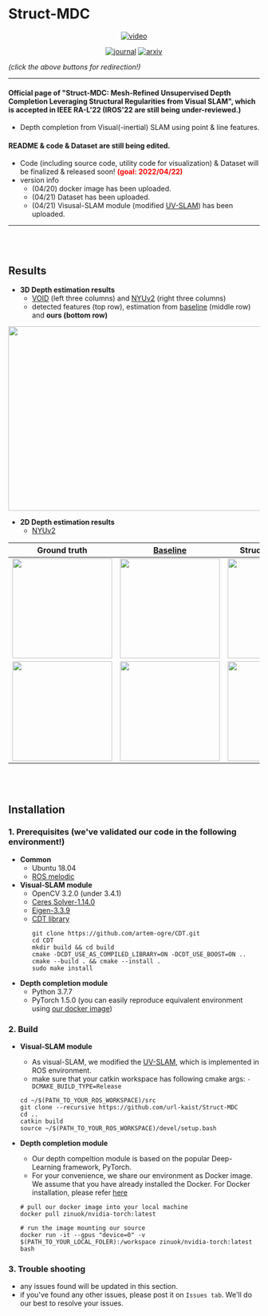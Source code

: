 # Struct-MDC 


<div align="center">
  
  [![video](https://img.shields.io/badge/YouTube-B31B1B.svg)]()
  
  [![journal](https://img.shields.io/badge/RA_L-9672726-4b44ce.svg)]()
  [![arxiv](https://img.shields.io/badge/arXiv-tmp-B31B1B.svg)]()

</div>

*(click the above buttons for redirection!)*

***
#### Official page of "Struct-MDC: Mesh-Refined Unsupervised Depth Completion Leveraging Structural Regularities from Visual SLAM", which is accepted in IEEE RA-L'22 (IROS'22 are still being under-reviewed.)

- Depth completion from Visual(-inertial) SLAM using point & line features.

#### README & code & Dataset are still being edited.  
- Code (including source code, utility code for visualization) & Dataset will be finalized & released soon! **<span style="color:red">(goal: 2022/04/22)</span>**
- version info
  - (04/20) docker image has been uploaded.
  - (04/21) Dataset has been uploaded.
  - (04/21) Visusal-SLAM module (modified [UV-SLAM](https://github.com/url-kaist/UV-SLAM)) has been uploaded.
***

<br><br>





## Results
- **3D Depth estimation results**
  - [VOID](https://github.com/alexklwong/void-dataset) (left three columns) and [NYUv2](https://cs.nyu.edu/~silberman/datasets/nyu_depth_v2.html) (right three columns)
  - detected features (top row), estimation from [baseline](https://github.com/alexklwong/calibrated-backprojection-network) (middle row) and **ours (bottom row)**

<p align="center" width="100%">
  <img src="https://user-images.githubusercontent.com/45934290/163770560-76ad4aca-8765-476c-9b6e-376c2dc384ba.png" width="800" height="370">
</p>



- **2D Depth estimation results**
  - [NYUv2](https://cs.nyu.edu/~silberman/datasets/nyu_depth_v2.html)

<div align="center">
  
| Ground truth | [Baseline](https://github.com/alexklwong/calibrated-backprojection-network) | Struct-MDC (Ours) |
|:------------:|----------|-------------------|
|       <img src="https://user-images.githubusercontent.com/45934290/156975254-94a069c4-6115-42c7-9f8a-72bf581e36f5.png" width="200">      | <img src="https://user-images.githubusercontent.com/45934290/156973904-6a9914da-bd66-4400-ac6b-67b2541f14a0.png" width="200">        | <img src="https://user-images.githubusercontent.com/45934290/156975719-b41dfdb4-7372-4d5a-ae1c-cc812b697df6.png" width="200">                 |
| <img src="https://user-images.githubusercontent.com/45934290/163781436-e50eb0fd-e238-40da-9a76-28dcbf3fb351.png" width="200">            |     <img src="https://user-images.githubusercontent.com/45934290/163781442-91cae55a-d2cb-4838-a4be-2c570a70c26b.png" width="200">    |         <img src="https://user-images.githubusercontent.com/45934290/163781444-e4863358-6825-4849-b880-6b4bcee5c6ef.png" width="200">         |
  
</div>



<br><br>







## Installation
### 1. Prerequisites (we've validated our code in the following environment!)
- **Common**
  -  Ubuntu 18.04
  - [ROS melodic](http://wiki.ros.org/ROS/Installation)
- **Visual-SLAM module**
  - OpenCV 3.2.0 (under 3.4.1)
  - [Ceres Solver-1.14.0](https://github.com/zinuok/VINS-Fusion#-ceres-solver-1)
  - [Eigen-3.3.9](https://github.com/zinuok/VINS-Fusion#-eigen-1)
  - [CDT library](https://github.com/artem-ogre/CDT)
    ```
    git clone https://github.com/artem-ogre/CDT.git
    cd CDT
    mkdir build && cd build
    cmake -DCDT_USE_AS_COMPILED_LIBRARY=ON -DCDT_USE_BOOST=ON ..
    cmake --build . && cmake --install .
    sudo make install
    ```
- **Depth completion module**
  - Python 3.7.7
  - PyTorch 1.5.0
  (you can easily reproduce equivalent environment using [our docker image](https://github.com/url-kaist/Struct-MDC/blob/main/README.md#2-build))

### 2. Build
- **Visual-SLAM module**
  - As visual-SLAM, we modified the [UV-SLAM](https://github.com/url-kaist/UV-SLAM), which is implemented in ROS environment.
  - make sure that your catkin workspace has following cmake args: `-DCMAKE_BUILD_TYPE=Release`
  ```
  cd ~/$(PATH_TO_YOUR_ROS_WORKSPACE)/src
  git clone --recursive https://github.com/url-kaist/Struct-MDC
  cd ..
  catkin build
  source ~/$(PATH_TO_YOUR_ROS_WORKSPACE)/devel/setup.bash
  ```

- **Depth completion module**
  - Our depth compeltion module is based on the popular Deep-Learning framework, PyTorch.
  - For your convenience, we share our environment as Docker image. We assume that you have already installed the Docker. For Docker installation, please refer [here](https://docs.docker.com/engine/install/ubuntu/)
  ```
  # pull our docker image into your local machine
  docker pull zinuok/nvidia-torch:latest
  
  # run the image mounting our source
  docker run -it --gpus "device=0" -v $(PATH_TO_YOUR_LOCAL_FOLER):/workspace zinuok/nvidia-torch:latest bash
  ```


### 3. Trouble shooting
- any issues found will be updated in this section.
- if you've found any other issues, please post it on `Issues tab`. We'll do our best to resolve your issues.


